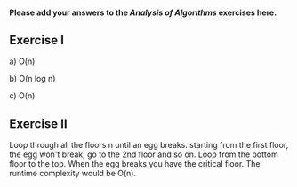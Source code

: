 #### Please add your answers to the ***Analysis of  Algorithms*** exercises here.

## Exercise I

a) O(n)


b) O(n log n)


c) O(n)

## Exercise II

Loop through all the floors n until an egg breaks. starting from the first floor, the egg won't break, go to the 2nd floor and so on. Loop from the bottom floor to the top. When the egg breaks you have the critical floor. The runtime complexity would be O(n).


